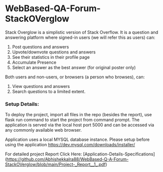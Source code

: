 # WebBased-QA-Forum-StackOVerglow

Stack Overglow is a simplistic version of Stack Overflow. It is a question and answering platform where signed-in users (we will refer this as users) can:
1. Post questions and answers
2. Upvote/downvote questions and answers
3. See their statistics in their profile page
4. Accumulate Presence
5. Select an answer as the best answer (for original poster only)

Both users and non-users, or browsers (a person who browses), can:
1. View questions and answers
2. Search questions to a limited extent.

### Setup Details: 

To deploy the project, import all files in the repo (besides the report), use
flask run command to start the project from command prompt. The application is served via the local
host port 5000 and can be accessed via any commonly available web browser.

Application uses a local MYSQL database instance. Please setup before using the application
https://dev.mysql.com/downloads/installer/

For detailed project Report Click Here: [Application-Details-Specifications]
(https://github.com/Abhishekkalra88/WebBased-Q-A-Forum-StackOVerglow/blob/main/Project-_Report__1_.pdf)
